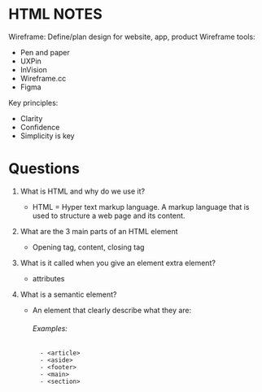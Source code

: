 # HTML NOTES

Wireframe: Define/plan design for website, app, product
Wireframe tools:

- Pen and paper
- UXPin
- InVision
- Wireframe.cc
- Figma

Key principles:

- Clarity
- Confidence
- Simplicity is key

# Questions

1. What is HTML and why do we use it?
      - HTML = Hyper text markup language. A markup language that is used to structure a web page and its content. 

1. What are the 3 main parts of an HTML element
    - Opening tag, content, closing tag

1. What is it called when you give an element extra element?
    - attributes 

1. What is a semantic element?
    - An element that clearly describe what they are:
        ###### Examples:
            - <article>
            - <aside>
            - <footer>
            - <main>
            - <section>